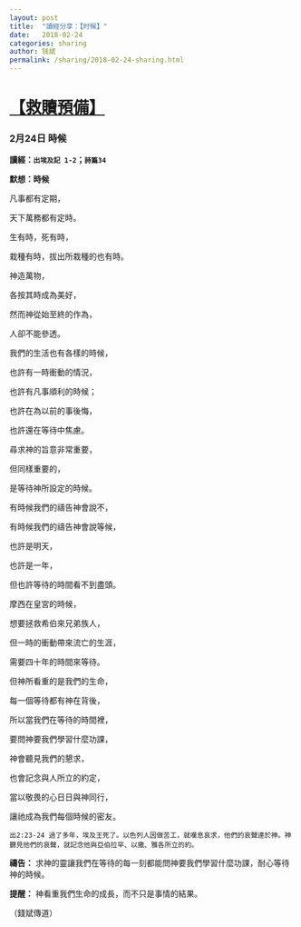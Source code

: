 ```yaml
---
layout: post
title:  "讀經分享：【时候】"
date:   2018-02-24
categories: sharing
author: 钱斌
permalink: /sharing/2018-02-24-sharing.html
---
```


[【救贖預備】](/daily/2018-02-24-daily.html)
===========

### 2月24日 時候

**讀經：`出埃及記 1-2`；`詩篇34`**

**默想：時候**

凡事都有定期，

天下萬務都有定時。

生有時，死有時，

栽種有時，拔出所栽種的也有時。

神造萬物，

各按其時成為美好，

然而神從始至終的作為，

人卻不能參透。

我們的生活也有各樣的時候，

也許有一時衝動的情況，

也許有凡事順利的時候；

也許在為以前的事後悔，

也許還在等待中焦慮。

尋求神的旨意非常重要，

但同樣重要的，

是等待神所設定的時候。

有時候我們的禱告神會說不，

有時候我們的禱告神會說等候，

也許是明天，

也許是一年，

但也許等待的時間看不到盡頭。

摩西在皇宮的時候，

想要拯救希伯來兄弟族人，

但一時的衝動帶來流亡的生涯，

需要四十年的時間來等待。

但神所看重的是我們的生命，

每一個等待都有神在背後，

所以當我們在等待的時間裡，

要問神要我們學習什麼功課，

神會聽見我們的懇求，

也會記念與人所立的約定，

當以敬畏的心日日與神同行，

讓祂成為我們每個時候的密友。

`出2:23-24 過了多年，埃及王死了。以色列人因做苦工，就嘆息哀求，他們的哀聲達於神。神聽見他們的哀聲，就記念他與亞伯拉罕、以撒、雅各所立的約。`

**禱告：**
求神的靈讓我們在等待的每一刻都能問神要我們學習什麼功課，耐心等待神的時候。

**提醒：**
神看重我們生命的成長，而不只是事情的結果。

（錢斌傳道）

